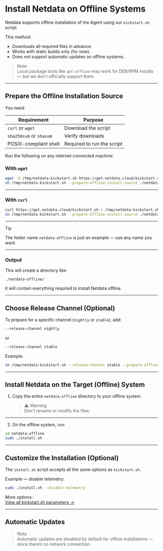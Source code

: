 # Install Netdata on Offline Systems

Netdata supports offline installation of the Agent using our `kickstart.sh` script.

This method:

- Downloads all required files in advance.
- Works with static builds only (for now).
- Does *not* support automatic updates on offline systems.

> Note  
> Local package tools like `apt-offline` may work for DEB/RPM installs — but we don’t officially support them.

---

## Prepare the Offline Installation Source

You need:

| Requirement | Purpose |
|-------------|---------|
| `curl` or `wget` | Download the script |
| `sha256sum` or `shasum` | Verify downloads |
| POSIX-compliant shell | Required to run the script |

Run the following on any internet-connected machine:

### With `wget`

```bash
wget -O /tmp/netdata-kickstart.sh https://get.netdata.cloud/kickstart.sh
sh /tmp/netdata-kickstart.sh --prepare-offline-install-source ./netdata-offline
```

---

### With `curl`

```bash
curl https://get.netdata.cloud/kickstart.sh > /tmp/netdata-kickstart.sh
sh /tmp/netdata-kickstart.sh --prepare-offline-install-source ./netdata-offline
```

---

> [!TIP]
> The folder name `netdata-offline` is just an example — use any name you want.

---

### Output

This will create a directory like:

```
./netdata-offline/
```

It will contain everything required to install Netdata offline.

---

## Choose Release Channel (Optional)

To prepare for a specific channel (`nightly` or `stable`), add:

```bash
--release-channel nightly
```

or

```bash
--release-channel stable
```

Example:

```bash
sh /tmp/netdata-kickstart.sh --release-channel stable --prepare-offline-install-source ./netdata-offline
```

---

## Install Netdata on the Target (Offline) System

1. Copy the entire `netdata-offline` directory to your offline system.

   > ⚠️ Warning  
   > Don't rename or modify the files.

---

2. On the offline system, run:

```bash
cd netdata-offline
sudo ./install.sh
```

---

## Customize the Installation (Optional)

The `install.sh` script accepts all the same options as `kickstart.sh`.

Example — disable telemetry:

```bash
sudo ./install.sh --disable-telemetry
```

More options:  
[View all kickstart.sh parameters →](https://learn.netdata.cloud/packaging/installer/methods/kickstart#optional-parameters-to-alter-your-installation)

---

## Automatic Updates

> Note  
> Automatic updates are *disabled* by default for offline installations — since there’s no network connection.